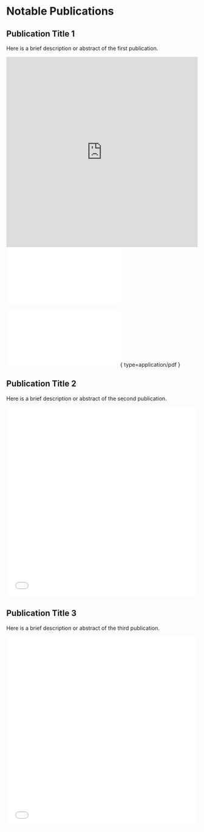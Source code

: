 # Notable Publications

## Publication Title 1
Here is a brief description or abstract of the first publication.
<iframe src="https://digitalcommons.usu.edu/cgi/viewcontent.cgi?article=4662&context=smallsat" style="width:100%; height:500px;" frameborder="0"></iframe>

<object data="publication_pdfs/ILWS.pdf" type="application/pdf">
    <embed src="publication_pdfs/ILWS.pdf" type="application/pdf" />
</object>

![Alt text](publication_pdfs/ILWS.pdf){ type=application/pdf }

## Publication Title 2
Here is a brief description or abstract of the second publication.
<iframe src="path/to/publication2.pdf" style="width:100%; height:500px;" frameborder="0"></iframe>

## Publication Title 3
Here is a brief description or abstract of the third publication.
<iframe src="path/to/publication3.pdf" style="width:100%; height:500px;" frameborder="0"></iframe>

<!-- Repeat the pattern for more publications -->
